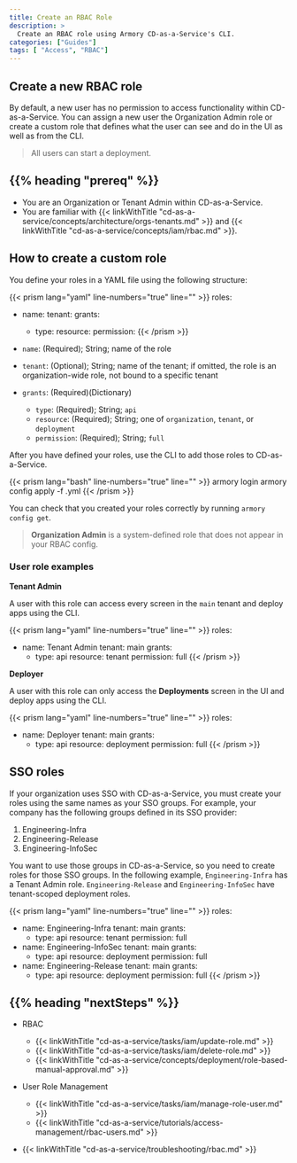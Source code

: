 ```yaml
---
title: Create an RBAC Role
description: >
  Create an RBAC role using Armory CD-as-a-Service's CLI.
categories: ["Guides"]
tags: [ "Access", "RBAC"]
---
```

<!-- content is geared towareds creating a User role since the other types haven't been implemented yet -->

## Create a new RBAC role

By default, a new user has no permission to access functionality within CD-as-a-Service. You can assign a new user the Organization Admin role or create a custom role that defines what the user can see and do in the UI as well as from the CLI.

>All users can start a deployment.

## {{% heading "prereq" %}}

* You are an Organization or Tenant Admin within CD-as-a-Service.
* You are familiar with {{< linkWithTitle "cd-as-a-service/concepts/architecture/orgs-tenants.md" >}} and {{< linkWithTitle "cd-as-a-service/concepts/iam/rbac.md" >}}.

## How to create a custom role

You define your roles in a YAML file using the following structure:

{{< prism lang="yaml" line-numbers="true" line="" >}}
roles:
  - name: <role-name>
    tenant: <tenant-name>
    grants:
      - type: <grant-type>
        resource: <resource-type>
        permission: <permission-type>
{{< /prism >}}

* `name`: (Required); String; name of the role
* `tenant`: (Optional); String; name of the tenant; if omitted, the role is an organization-wide role, not bound to a specific tenant
* `grants`: (Required)(Dictionary)

   * `type`: (Required); String; `api`
   * `resource`: (Required); String; one of `organization`, `tenant`, or `deployment`
   * `permission`: (Required); String; `full`

After you have defined your roles, use the CLI to add those roles to CD-as-a-Service.

{{< prism lang="bash" line-numbers="true" line="" >}}
armory login
armory config apply -f <path-to-rbac-config>.yml
{{< /prism >}}

You can check that you created your roles correctly by running `armory config get`.

>**Organization Admin** is a system-defined role that does not appear in your RBAC config.

### User role examples

**Tenant Admin**

A user with this role can access every screen in the `main` tenant and deploy apps using the CLI.

{{< prism lang="yaml" line-numbers="true" line="" >}}
roles:
  - name: Tenant Admin
    tenant: main
    grants:
      - type: api
        resource: tenant
        permission: full
{{< /prism >}}

**Deployer**

A user with this role can only access the **Deployments** screen in the UI and deploy apps using the CLI.

{{< prism lang="yaml" line-numbers="true" line="" >}}
roles:
  - name: Deployer
    tenant: main
    grants:
      - type: api
        resource: deployment
        permission: full
{{< /prism >}}

## SSO roles

If your organization uses SSO with CD-as-a-Service, you must create your roles using the same names as your SSO groups. For example, your company has the following groups defined in its SSO provider:

1. Engineering-Infra
1. Engineering-Release
1. Engineering-InfoSec

You want to use those groups in CD-as-a-Service, so you need to create roles for those SSO groups. In the following example, `Engineering-Infra` has a Tenant Admin role. `Engineering-Release` and `Engineering-InfoSec` have tenant-scoped deployment roles.

{{< prism lang="yaml" line-numbers="true" line="" >}}
roles:
  - name: Engineering-Infra
    tenant: main
    grants:
      - type: api
        resource: tenant
        permission: full
  - name: Engineering-InfoSec
    tenant: main
    grants:
      - type: api
        resource: deployment
        permission: full
  - name: Engineering-Release
    tenant: main
    grants:
      - type: api
        resource: deployment
        permission: full
{{< /prism >}}

## {{% heading "nextSteps" %}}

* RBAC
   * {{< linkWithTitle "cd-as-a-service/tasks/iam/update-role.md" >}}
   * {{< linkWithTitle "cd-as-a-service/tasks/iam/delete-role.md" >}}
   * {{< linkWithTitle "cd-as-a-service/concepts/deployment/role-based-manual-approval.md" >}}

* User Role Management
   * {{< linkWithTitle "cd-as-a-service/tasks/iam/manage-role-user.md" >}}
   * {{< linkWithTitle "cd-as-a-service/tutorials/access-management/rbac-users.md" >}}


* {{< linkWithTitle "cd-as-a-service/troubleshooting/rbac.md" >}}
